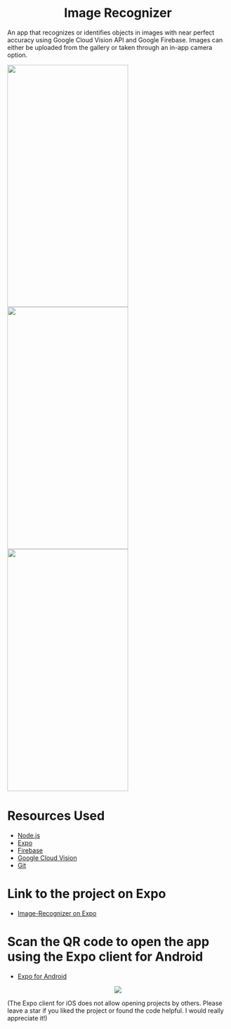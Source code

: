 <p align ="center>
  <img src = "https://user-images.githubusercontent.com/51262683/63653701-f5d1e300-c78d-11e9-8127-c0857809414e.png">
  </p>

# <center> Image Recognizer </center>
An app that recognizes or identifies objects in images with near perfect accuracy using Google Cloud Vision API and Google Firebase. Images
can either be uploaded from the gallery or taken through an in-app camera option.

<p float = "left">
  <img width="275" height = "550" src = "https://user-images.githubusercontent.com/51262683/63653821-747b5000-c78f-11e9-8c78-efc84ea58a28.jpg">
  <img width="275" height = "550" src = "https://user-images.githubusercontent.com/51262683/63653822-747b5000-c78f-11e9-8dd1-0f7666ed08b0.jpg">
  <img width="275" height = "550" src = "https://user-images.githubusercontent.com/51262683/63653823-7513e680-c78f-11e9-8ef0-75fdc8011714.jpg">
</p>

# Resources Used
* [Node.js](https://nodejs.org/en/)
* [Expo](https://expo.io/)
* [Firebase](https://firebase.google.com/)
* [Google Cloud Vision](https://cloud.google.com/vision/docs/)
* [Git](https://git-scm.com/downloads)

# Link to the project on Expo
* [Image-Recognizer on Expo](https://expo.io/@rishabhpandey7/ImageRecognizer)

# Scan the QR code to open the app using the Expo client for Android
* [Expo for Android](https://play.google.com/store/apps/details?id=host.exp.exponent&hl=en_IN)

<p align ="center">
  <img src = "https://user-images.githubusercontent.com/51262683/63653910-ddaf9300-c790-11e9-995d-19ae511c0571.PNG">
  </p>
  
(The Expo client for iOS does not allow opening projects by others. Please leave a star if you liked the project or found the code helpful.
I would really appreciate it!)
